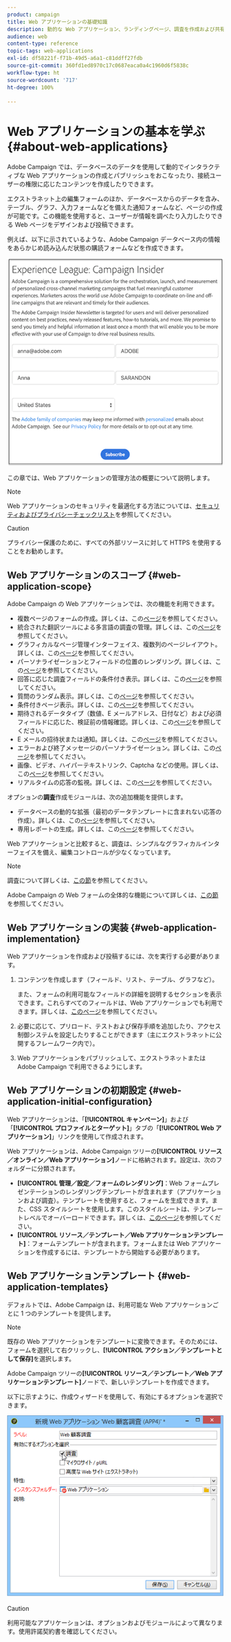 ```yaml
---
product: campaign
title: Web アプリケーションの基礎知識
description: 動的な Web アプリケーション、ランディングページ、調査を作成および共有します
audience: web
content-type: reference
topic-tags: web-applications
exl-id: df58221f-f71b-49d5-a6a1-c81ddff27fdb
source-git-commit: 360fd1ed8970c17c0687eaca0a4c1960d6f5838c
workflow-type: ht
source-wordcount: '717'
ht-degree: 100%

---
```


# Web アプリケーションの基本を学ぶ{#about-web-applications}

Adobe Campaign では、データベースのデータを使用して動的でインタラクティブな Web アプリケーションの作成とパブリッシュをおこなったり、接続ユーザーの権限に応じたコンテンツを作成したりできます。

エクストラネット上の編集フォームのほか、データベースからのデータを含み、テーブル、グラフ、入力フォームなどを備えた通知フォームなど、ページの作成が可能です。この機能を使用すると、ユーザーが情報を調べたり入力したりできる Web ページをデザインおよび投稿できます。

例えば、以下に示されているような、Adobe Campaign データベース内の情報をあらかじめ読み込んだ状態の購読フォームなどを作成できます。

![](assets/webapp_form_sample.png)

この章では、Web アプリケーションの管理方法の概要について説明します。

>[!NOTE]
>
>Web アプリケーションのセキュリティを最適化する方法については、[セキュリティおよびプライバシーチェックリスト](https://helpx.adobe.com/jp/campaign/kb/acc-security.html)を参照してください。

>[!CAUTION]
>
>プライバシー保護のために、すべての外部リソースに対して HTTPS を使用することをお勧めします。

## Web アプリケーションのスコープ {#web-application-scope}

Adobe Campaign の Web アプリケーションでは、次の機能を利用できます。

* 複数ページのフォームの作成。詳しくは、この[ページ](about-web-forms.md)を参照してください。
* 統合された翻訳ツールによる多言語の調査の管理。詳しくは、この[ページ](translating-a-web-application.md)を参照してください。
* グラフィカルなページ管理インターフェイス、複数列のページレイアウト。詳しくは、この[ページ](designing-a-web-application.md)を参照してください。
* パーソナライゼーションとフィールドの位置のレンダリング。詳しくは、この[ページ](editing-content.md#adding-personalization-content)を参照してください。
* 回答に応じた調査フィールドの条件付き表示。詳しくは、この[ページ](form-rendering.md#defining-fields-conditional-display)を参照してください。
* 質問のランダム表示。詳しくは、この[ページ](../../surveys/using/building-a-survey.md#adding-questions)を参照してください。
* 条件付きページ表示。詳しくは、この[ページ](defining-web-forms-page-sequencing.md#conditional-page-display)を参照してください。
* 期待されるデータタイプ（数値、E メールアドレス、日付など）および必須フィールドに応じた、検証前の情報確認。詳しくは、この[ページ](form-rendering.md#defining-control-settings)を参照してください。
* E メールの招待状または通知。詳しくは、この[ページ](publishing-a-web-form.md#delivering-a-form-via-email)を参照してください。
* エラーおよび終了メッセージのパーソナライゼーション。詳しくは、この[ページ](defining-web-forms-properties.md#setting-up-an-error-page)を参照してください。
* 画像、ビデオ、ハイパーテキストリンク、Captcha などの使用。詳しくは、この[ページ](editing-content.md)を参照してください。
* リアルタイムの応答の監視。詳しくは、この[ページ](../../surveys/using/publish--track-and-use-collected-data.md#response-tracking)を参照してください。

オプションの&#x200B;**調査**&#x200B;作成モジュールは、次の追加機能を提供します。

* データベースの動的な拡張（最初のデータテンプレートに含まれない応答の作成）。詳しくは、この[ページ](../../surveys/using/managing-answers.md#storing-collected-answers)を参照してください。
* 専用レポートの生成。詳しくは、この[ページ](../../surveys/using/publish--track-and-use-collected-data.md#reports-on-surveys)を参照してください。

Web アプリケーションと比較すると、調査は、シンプルなグラフィカルインターフェイスを備え、編集コントロールが少なくなっています。

>[!NOTE]
>
>調査について詳しくは、[この節](../../surveys/using/about-surveys.md)を参照してください。
>
>Adobe Campaign の Web フォームの全体的な機能について詳しくは、[この節](about-web-forms.md)を参照してください。

## Web アプリケーションの実装 {#web-application-implementation}

Web アプリケーションを作成および投稿するには、次を実行する必要があります。

1. コンテンツを作成します（フィールド、リスト、テーブル、グラフなど）。

   また、フォームの利用可能なフィールドの詳細を説明するセクションを表示できます。これらすべてのフィールドは、Web アプリケーションでも利用できます。詳しくは、[このページ](adding-fields-to-a-web-form.md)を参照してください。

1. 必要に応じて、プリロード、テストおよび保存手順を追加したり、アクセス制御システムを設定したりすることができます（主にエクストラネットに公開するフレームワーク内で）。
1. Web アプリケーションをパブリッシュして、エクストラネットまたは Adobe Campaign で利用できるようにします。

## Web アプリケーションの初期設定 {#web-application-initial-configuration}

Web アプリケーションは、「**[!UICONTROL キャンペーン]**」および「**[!UICONTROL プロファイルとターゲット]**」タブの「**[!UICONTROL Web アプリケーション]**」リンクを使用して作成されます。

Web アプリケーションは、Adobe Campaign ツリーの&#x200B;**[!UICONTROL リソース／オンライン／Web アプリケーション]**&#x200B;ノードに格納されます。設定は、次のフォルダーに分類されます。

* **[!UICONTROL 管理／設定／フォームのレンダリング]**：Web フォームプレゼンテーションのレンダリングテンプレートが含まれます（アプリケーションおよび調査）。テンプレートを使用すると、フォームを生成できます。また、CSS スタイルシートを使用します。このスタイルシートは、テンプレートレベルでオーバーロードできます。詳しくは、[このページ](form-rendering.md#selecting-the-form-rendering-template)を参照してください。
* **[!UICONTROL リソース／テンプレート／Web アプリケーションテンプレート]**：フォームテンプレートが含まれます。フォームまたは Web アプリケーションを作成するには、テンプレートから開始する必要があります。

## Web アプリケーションテンプレート {#web-application-templates}

デフォルトでは、Adobe Campaign は、利用可能な Web アプリケーションごとに 1 つのテンプレートを提供します。

>[!NOTE]
>
>既存の Web アプリケーションをテンプレートに変換できます。そのためには、フォームを選択して右クリックし、**[!UICONTROL アクション／テンプレートとして保存]**&#x200B;を選択します。

Adobe Campaign ツリーの&#x200B;**[!UICONTROL リソース／テンプレート／Web アプリケーションテンプレート]**&#x200B;ノードで、新しいテンプレートを作成できます。

以下に示すように、作成ウィザードを使用して、有効にするオプションを選択できます。

![](assets/webapp_create_template.png)

>[!CAUTION]
>
>利用可能なアプリケーションは、オプションおよびモジュールによって異なります。使用許諾契約書を確認してください。
